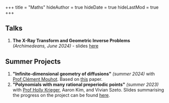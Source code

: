 +++
title = "Maths"
hideAuthor = true
hideDate = true
hideLastMod = true
+++

## Talks
1. **The X-Ray Transform and Geometric Inverse Problems** _(Archimedeans, June 2024)_ - slides [here](../files/maths/talks/M%20Postolache%20-%20The%20X-Ray%20Transform%20and%20Geometric%20Inverse%20Problems.pdf)
## Summer Projects
1. **"Infinite-dimensional geometry of diffusions"** _(summer 2024)_ with [Prof Clément Mouhot](https://cmouhot.wordpress.com/). Based on [this](https://www.tandfonline.com/doi/epdf/10.1081/PDE-100002243?needAccess=true) paper.
2. **"Polynomials with many rational preperiodic points"** _(summer 2023)_ with [Prof Holly Krieger](https://www.dpmms.cam.ac.uk/~hk439/), Aaron Kim, and Vivian Szeto. Slides summarising the progress on the project can be found [here](../files/maths/projects/Polynomials%20With%20Many%20Rational%20Preperiodic%20Points%20-%20CMP%20Presentation.pptx).

